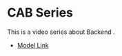 # CAB Series

This is a video series about Backend .
- [Model Link](https://www.youtube.com/redirect?event=video_description&redir_token=QUFFLUhqbUttLUhhaUQtZnlsNFMxRHcxT2lNME5TVEJ1d3xBQ3Jtc0tuQUtqSldGc0RvempwbDBsbmtkTS1BanhjQWJWVWowSzN5Q3E3S3ZhWHJHQkJKZGlhREFBdkc0NGx4dWtJSnF4RlhESVEtckJiMExyRUppYlhHVHhDcHRzcjVxR29sRXh5alhUdDhyODlmQ1Z0MEFpRQ&q=https%3A%2F%2Fapp.eraser.io%2Fworkspace%2FYtPqZ1VogxGy1jzIDkzj%3Forigin%3Dshare&v=9B4CvtzXRpc)